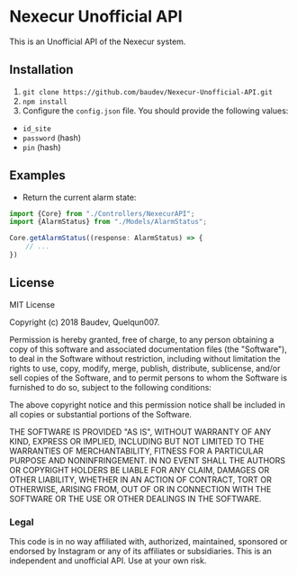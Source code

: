 # Nexecur Unofficial API

This is an Unofficial API of the Nexecur system. 

## Installation

1. `git clone https://github.com/baudev/Nexecur-Unofficial-API.git`
2. `npm install`
3. Configure the `config.json` file. You should provide the following values:
- `id_site`
- `password` (hash)
- `pin` (hash)

## Examples

- Return the current alarm state:
```typescript
import {Core} from "./Controllers/NexecurAPI";
import {AlarmStatus} from "./Models/AlarmStatus";

Core.getAlarmStatus((response: AlarmStatus) => {
    // ...
})
```

## License

MIT License

Copyright (c) 2018 Baudev, Quelqun007.

Permission is hereby granted, free of charge, to any person obtaining a copy
of this software and associated documentation files (the "Software"), to deal
in the Software without restriction, including without limitation the rights
to use, copy, modify, merge, publish, distribute, sublicense, and/or sell
copies of the Software, and to permit persons to whom the Software is
furnished to do so, subject to the following conditions:

The above copyright notice and this permission notice shall be included in all
copies or substantial portions of the Software.

THE SOFTWARE IS PROVIDED "AS IS", WITHOUT WARRANTY OF ANY KIND, EXPRESS OR
IMPLIED, INCLUDING BUT NOT LIMITED TO THE WARRANTIES OF MERCHANTABILITY,
FITNESS FOR A PARTICULAR PURPOSE AND NONINFRINGEMENT. IN NO EVENT SHALL THE
AUTHORS OR COPYRIGHT HOLDERS BE LIABLE FOR ANY CLAIM, DAMAGES OR OTHER
LIABILITY, WHETHER IN AN ACTION OF CONTRACT, TORT OR OTHERWISE, ARISING FROM,
OUT OF OR IN CONNECTION WITH THE SOFTWARE OR THE USE OR OTHER DEALINGS IN THE
SOFTWARE.

### Legal
This code is in no way affiliated with, authorized, maintained, sponsored or endorsed by Instagram or any of its affiliates or subsidiaries. This is an independent and unofficial API. Use at your own risk.
